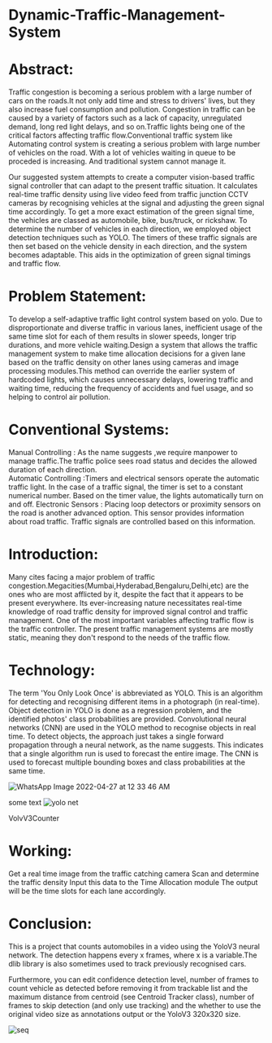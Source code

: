 # Dynamic-Traffic-Management-System

# Abstract:
Traffic congestion is becoming a serious problem with a large number of cars on the roads.It not only add time and stress to drivers' lives, but they also increase fuel consumption and pollution. Congestion in traffic can be caused by a variety of factors such as a lack of capacity, unregulated demand, long red light delays, and so on.Traffic lights being one of the critical factors affecting traffic flow.Conventional traffic system like Automating control system is creating  a serious problem with large number of vehicles on the road. With a lot of vehicles waiting in queue to be proceded is increasing. And traditional system cannot manage it.

Our suggested system attempts to create a computer vision-based traffic signal controller that can adapt to the present traffic situation. It calculates real-time traffic density using live video feed from traffic junction CCTV cameras by recognising vehicles at the signal and adjusting the green signal time accordingly. To get a more exact estimation of the green signal time, the vehicles are classed as automobile, bike, bus/truck, or rickshaw. To determine the number of vehicles in each direction, we employed object detection techniques such as YOLO. The timers of these traffic signals are then set based on the vehicle density in each direction, and the system becomes adaptable. This aids in the optimization of green signal timings and traffic flow.

# Problem Statement:

To develop a self-adaptive traffic light control system based on yolo. Due to disproportionate and diverse traffic in various lanes, inefficient usage of the same time slot for each of them results in slower speeds, longer trip durations, and more vehicle waiting.Design a system that allows the traffic management system to make time allocation decisions for a given lane based on the traffic density on other lanes using cameras and image processing modules.This method can override the earlier system of hardcoded lights, which causes unnecessary delays, lowering traffic and waiting time, reducing the frequency of accidents and fuel usage, and so helping to control air pollution.


# Conventional Systems:

Manual Controlling : As the name suggests ,we require manpower to manage traffic.The traffic police sees road status and decides the allowed duration of each direction.  
Automatic Controlling :Timers and electrical sensors operate the automatic traffic light. In the case of a traffic signal, the timer is set to a constant numerical number. Based on the timer value, the lights automatically turn on and off.
Electronic Sensors : Placing loop detectors or proximity sensors on the road is another advanced option. This sensor provides information about road traffic. Traffic signals are controlled based on this information.


# Introduction:

Many cites facing a major problem of traffic congestion.Megacities(Mumbai,Hyderabad,Bengaluru,Delhi,etc) are the ones who are most afflicted by it, despite the fact that it appears to be present everywhere. Its ever-increasing nature necessitates real-time knowledge of road traffic density for improved signal control and traffic management. One of the most important variables affecting traffic flow is the traffic controller. The present traffic management systems are mostly static, meaning they don't respond to the needs of the traffic flow.



# Technology:

The term 'You Only Look Once' is abbreviated as YOLO. This is an algorithm for detecting and recognising different items in a photograph (in real-time). Object detection in YOLO is done as a regression problem, and the identified photos' class probabilities are provided.
Convolutional neural networks (CNN) are used in the YOLO method to recognise objects in real time. To detect objects, the approach just takes a single forward propagation through a neural network, as the name suggests.
This indicates that a single algorithm run is used to forecast the entire image. The CNN is used to forecast multiple bounding boxes and class probabilities at the same time.

![WhatsApp Image 2022-04-27 at 12 33 46 AM](https://user-images.githubusercontent.com/72182471/165373716-6cb51d07-94bf-47ad-9087-5d702adb3014.jpeg)

some text
![yolo net](https://user-images.githubusercontent.com/72182471/165361893-fd2fff2d-7f61-4c8c-95f3-7fe828a018ef.png)


VolvV3Counter
# Working:
Get a real time image from the traffic catching camera
Scan and determine the traffic density
Input this data to the Time Allocation module
The output will be the time slots for each lane accordingly.


# Conclusion:
This is a project that counts automobiles in a video using the YoloV3 neural network. The detection happens every  x frames, where x is a variable.The dlib library is also sometimes used to track previously recognised cars.

Furthermore, you can edit confidence detection level, number of frames to count vehicle as detected before removing it from trackable list and the maximum distance from centroid (see Centroid Tracker class), number of frames to skip detection (and only use tracking) and the whether to use the original video size as annotations output or the YoloV3 320x320 size.


![seq](https://user-images.githubusercontent.com/72182471/165362571-06875fea-9fe9-4075-a74e-871503363649.png)



